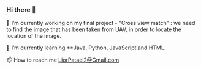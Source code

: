 ### Hi there 👋

🔭 I’m currently working on my final project - "Cross view match" : we need to find the image that has been taken from UAV, in order to locate the location of the image.

🌱 I’m currently learning **Java, Python, JavaScript and HTML.

📫 How to reach me LiorPatael2@Gmail.com
<!--

-->
